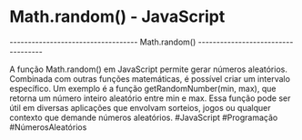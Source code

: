 # Math.random() - JavaScript


----------------------------------- Math.random() -----------------------------------

A função Math.random() em JavaScript permite gerar números aleatórios. Combinada com outras funções matemáticas, é possível criar um intervalo específico. Um exemplo é a função getRandomNumber(min, max), que retorna um número inteiro aleatório entre min e max. Essa função pode ser útil em diversas aplicações que envolvam sorteios, jogos ou qualquer contexto que demande números aleatórios. #JavaScript #Programação #NúmerosAleatórios


